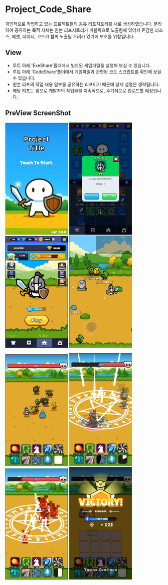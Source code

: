 # Project_Code_Share
개인적으로 작업하고 있는 프로젝트들의 공유 리포지토리를 새로 생성하였습니다. 분리하여 공유하는 목적 자체는 원본 리포지토리가 퍼블릭으로 노출됨에 있어서 민감한 리소스, 에셋, 데이터, 코드가 함께 노출될 우려가 있기에 보호를 위함입니다.

## View
- 루트 아래 'ExeShare'폴더에서 빌드된 게임파일을 실행해 보실 수 있습니다.
- 루트 아래 'CodeShare'폴더에서 게임파일과 관련된 코드 스크립트를 확인해 보실 수 있습니다.
- 원본 리포의 작업 내용 일부를 공유하는 리포이기 때문에 상세 설명은 생략됩니다.
- 해당 리포는 앞으로 개발자의 작업물을 지속적으로, 주기적으로 업로드할 예정입니다.

## PreView ScreenShot
<p float="left">
  <img src="PreView/Proj1_Title.png" width="200">
  <img src="PreView/Proj1_Equip.png" width="200">
  <img src="PreView/Proj1_Lobby.png" width="200">
  <img src="PreView/Proj1_Field.png" width="200">
</p>
<p float="left">
  <img src="PreView/Proj1_Battle1.png" width="200">
  <img src="PreView/Proj1_Battle2.png" width="200">
  <img src="PreView/Proj1_Battle3.png" width="200">
  <img src="PreView/Proj1_Result.png" width="200">
</p>
